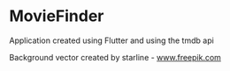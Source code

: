 # MovieFinder

Application created using Flutter and using the tmdb api

Background vector created by starline - www.freepik.com
